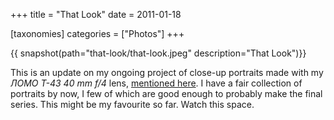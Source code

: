 +++
title = "That Look"
date = 2011-01-18

[taxonomies]
categories = ["Photos"]
+++

{{ snapshot(path="that-look/that-look.jpeg" description="That Look")}}

This is an update on my ongoing project of close-up portraits made with my _ЛОМО Т-43 40 mm f/4_ lens, [mentioned here](./agonizing/index.md). I have a fair collection of portraits by now, I few of which are good enough to probably make the final series. This might be my favourite so far. Watch this space.
